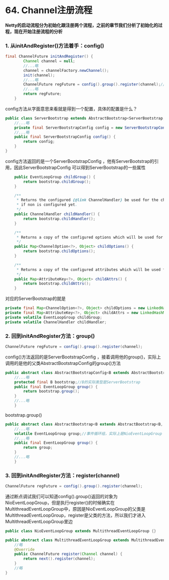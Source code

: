 # 64. Channel注册流程

**Netty的启动流程分为初始化跟注册两个流程，之前的章节我们分析了初始化的过程，现在开始注册流程的分析**

### 1. 从initAndRegister()方法着手：config()

~~~java
final ChannelFuture initAndRegister() {
        Channel channel = null;
		//...略
    	channel = channelFactory.newChannel();
    	init(channel);
 		//...略
        ChannelFuture regFuture = config().group().register(channel);//注册逻辑
        //...略
        return regFuture;
    }
~~~

config方法从字面意思来看就是得到一个配置，具体的配置是什么？

~~~java
public class ServerBootstrap extends AbstractBootstrap<ServerBootstrap, ServerChannel> {
	//...略
    private final ServerBootstrapConfig config = new ServerBootstrapConfig(this);
    //...略
    public final ServerBootstrapConfig config() {
        return config;
    }
}
~~~

config方法返回的是一个ServerBootstrapConfig ，他有ServerBootstrap的引用，因此ServerBootstrapConfig 可以得到ServerBootstrap的一些属性

~~~java
	public EventLoopGroup childGroup() {
        return bootstrap.childGroup();
    }

    /**
     * Returns the configured {@link ChannelHandler} be used for the child channels or {@code null}
     * if non is configured yet.
     */
    public ChannelHandler childHandler() {
        return bootstrap.childHandler();
    }

    /**
     * Returns a copy of the configured options which will be used for the child channels.
     */
    public Map<ChannelOption<?>, Object> childOptions() {
        return bootstrap.childOptions();
    }

    /**
     * Returns a copy of the configured attributes which will be used for the child channels.
     */
    public Map<AttributeKey<?>, Object> childAttrs() {
        return bootstrap.childAttrs();
    }
~~~

对应的ServerBootstrap的就是

~~~java
private final Map<ChannelOption<?>, Object> childOptions = new LinkedHashMap<ChannelOption<?>, Object>();
private final Map<AttributeKey<?>, Object> childAttrs = new LinkedHashMap<AttributeKey<?>, Object>();
private volatile EventLoopGroup childGroup;
private volatile ChannelHandler childHandler;
~~~

### 2. 回到initAndRegister方法：group()

~~~java
ChannelFuture regFuture = config().group().register(channel);
~~~

config()方法返回的是ServerBootstrapConfig ，接着调用他的group()，实际上调用的是他的父类AbstractBootstrapConfig的group()方法

~~~java
public abstract class AbstractBootstrapConfig<B extends AbstractBootstrap<B, C>, C extends Channel> {
	//...略
    protected final B bootstrap;//B的实际类型是ServerBootstrap
    public final EventLoopGroup group() {
        return bootstrap.group();
    }
    //...略
    }
~~~

bootstrap.group()

~~~java
public abstract class AbstractBootstrap<B extends AbstractBootstrap<B, C>, C extends Channel> implements Cloneable {
	//...略
    volatile EventLoopGroup group;//事件循环组，实际上是NioEventLoopGroup
    //...略
    public final EventLoopGroup group() {
        return group;
    }
    //...略
    }
~~~

### 3. 回到initAndRegister方法：register(channel)

~~~java
ChannelFuture regFuture = config().group().register(channel);
~~~

通过断点调试我们可以知道config().group()返回的对象为NioEventLoopGroup，但是执行register()的时候确实在MultithreadEventLoopGroup中，原因是NioEventLoopGroup的父类是MultithreadEventLoopGroup，register是父类的方法，所以我们才进入MultithreadEventLoopGroup里边

~~~java
public class NioEventLoopGroup extends MultithreadEventLoopGroup {}
~~~

~~~java
public abstract class MultithreadEventLoopGroup extends MultithreadEventExecutorGroup implements EventLoopGroup {
 	//略
    @Override
    public ChannelFuture register(Channel channel) {
        return next().register(channel);
    }
    //略
}
~~~

